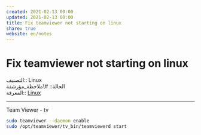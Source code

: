 ```yaml
---  
created: 2021-02-13 00:00  
updated: 2021-02-13 00:00  
title: Fix teamviewer not starting on linux  
share: true  
website: en/notes  
---  
```

  
# Fix teamviewer not starting on linux  
  
التصنيف:: Linux  
الحالة:: #\ملاحظة_مؤرشفة  
المعرفة:: [Linux](Linux)  
  
---  
  
Team Viewer - tv  
  
```bash  
sudo teamviewer --daemon enable  
sudo /opt/teamviewer/tv_bin/teamviewerd start  
```  

